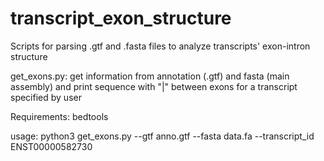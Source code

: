 # transcript_exon_structure
Scripts for parsing .gtf and .fasta files to analyze transcripts' exon-intron structure

get_exons.py: get information from annotation (.gtf) and fasta (main assembly) and print sequence with "|" between exons for a transcript specified by user

Requirements: bedtools

usage: python3 get_exons.py --gtf anno.gtf --fasta data.fa --transcript_id ENST00000582730
